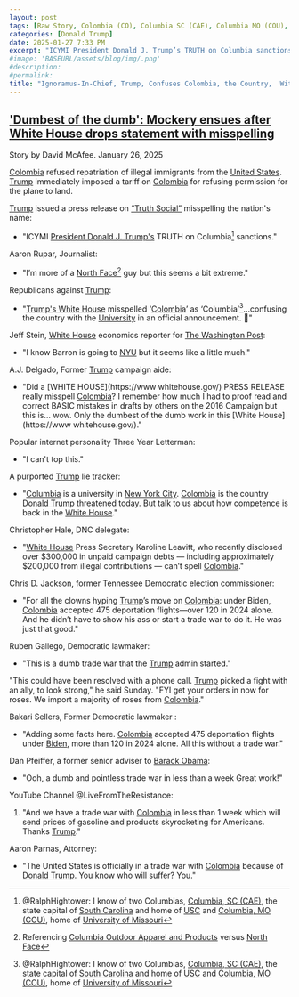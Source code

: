 ```yaml
---
layout: post
tags: [Raw Story, Colombia (CO), Columbia SC (CAE), Columbia MO (COU), trade war, tariffs]
categories: [Donald Trump]
date: 2025-01-27 7:33 PM
excerpt: "ICYMI President Donald J. Trump’s TRUTH on Columbia sanctions. – Donald Trump on “Truth Social”"
#image: 'BASEURL/assets/blog/img/.png'
#description:
#permalink:
title: "Ignoramus-In-Chief, Trump, Confuses Colombia, the Country,  With Columbia, the Cities"
---
```



## ['Dumbest of the dumb': Mockery ensues after White House drops statement with misspelling](https://www.rawstory.com/trump-mockery-colombia-mispelling/)

Story by David McAfee. January 26, 2025

[Colombia](https://www.gov.co/) refused repatriation of illegal immigrants from the [United States](https://.www.usa.gov/). [Trump](https://www.whitehouse.gov/) immediately imposed a tariff on [Colombia](https://www.gov.co/) for refusing permission for the plane to land.

[Trump](https://www.whitehouse.gov/) issued a press release on [“Truth Social”](https://truthsocial.com/) misspelling the nation's name:

- "ICYMI [President Donald J. Trump's](https://www.whitehouse.gov/) TRUTH on Columbia[^101] sanctions." 

Aaron Rupar, Journalist:

- "I’m more of a [North Face](https://www.thenorthface.com/)[^31] guy but this seems a bit extreme."

[^31]: Referencing [Columbia Outdoor Apparel and Products](https://www.columbia.com/) versus [North Face](https://www.thenorthface.com/)

Republicans against [Trump](https://www.whitehouse.gov/):

- "[Trump's White House](https://www.whitehouse.gov/) misspelled ‘[Colombia](https://www.gov.co/)’ as ‘Columbia’[^101]…confusing the country with the [University](https://www.columbia.edu/) in an official announcement. 🤡"

Jeff Stein, [White House](https://www.whitehouse.gov/) economics reporter for [The Washington Post](https://www.washingtonpost.com/):

- "I know Barron is going to [NYU](https://www.nyu.edu/) but it seems like a little much."

A.J. Delgado, Former [Trump](https://www.whitehouse.gov/) campaign aide:

- "Did a [WHITE HOUSE](https://www whitehouse.gov/) PRESS RELEASE really misspell [Colombia](https://www.gov.co/)? I remember how much I had to proof read and correct BASIC mistakes in drafts by others on the 2016 Campaign but this is... wow. Only the dumbest of the dumb work in this [White House](https://www whitehouse.gov/)."

Popular internet personality Three Year Letterman:

- "I can't top this."

A purported [Trump](https://www.whitehouse.gov/) lie tracker:

- "[Columbia](https://www.columbia.edu/) is a university in [New York City](https://www.nyc.gov/). [Colombia](https://www.gov.co/) is the country [Donald Trump](https://www.whitehouse.gov/) threatened today. But talk to us about how competence is back in the [White House](https://www.whitehouse.gov/)."

Christopher Hale, DNC delegate:

- "[White House](https://www.whitehouse.gov/) Press Secretary Karoline Leavitt, who recently disclosed over \$300,000 in unpaid campaign debts — including approximately \$200,000 from illegal contributions — can’t spell [Colombia](https://www.gov.co/)."

Chris D. Jackson, former Tennessee Democratic election commissioner:

- "For all the clowns hyping [Trump](https://www.whitehouse.gov/)’s move on [Colombia](https://www.gov.co/): under Biden, [Colombia](https://www.gov.co/) accepted 475 deportation flights—over 120 in 2024 alone. And he didn’t have to show his ass or start a trade war to do it. He was just that good."

Ruben Gallego, Democratic lawmaker:

- "This is a dumb trade war that the [Trump](https://www.whitehouse.gov/) admin started."

"This could have been resolved with a phone call. [Trump](https://www.whitehouse.gov/) picked a fight with an ally, to look strong," he said Sunday. "FYI get your orders in now for roses. We import a majority of roses from [Colombia](https://www.gov.co/)."

Bakari Sellers, Former Democratic lawmaker :

- "Adding some facts here. [Colombia](https://www.gov.co/) accepted 475 deportation flights under [Biden](https://.archives.gov/), more than 120 in 2024 alone. All this without a trade war."

Dan Pfeiffer, a former senior adviser to [Barack Obama](https://obamawhitehouse.archives.gov/homepage/):

- "Ooh, a dumb and pointless trade war in less than a week Great work!"

YouTube Channel @LiveFromTheResistance:

1. "And we have a trade war with [Colombia](https://www.gov.co/) in less than 1 week which will send prices of gasoline and products skyrocketing for Americans. Thanks [Trump](https://www.whitehouse.gov/)."

Aaron Parnas, Attorney:

- "The United States is officially in a trade war with [Colombia](https://www.gov.co/) because of [Donald Trump](https://www.whitehouse.gov/). You know who will suffer? You."

[^101]: @RalphHightower: I know of two Columbias, [Columbia, SC (CAE)](https://columbiasc.gov/), the state capital of [South Carolina](https://www.sc.gov/) and home of [USC](https://www.sc.edu/) and [Columbia, MO (COU)](https://www.como.gov/), home of [University of Missouri](https://missouri.edu/)

